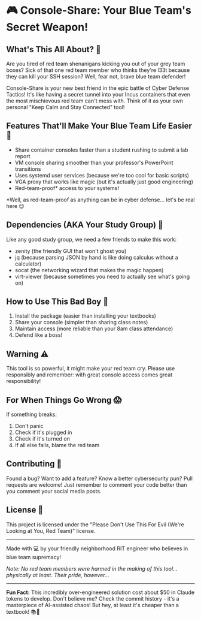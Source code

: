 # 🎮 Console-Share: Your Blue Team's Secret Weapon!

## What's This All About? 🤔

Are you tired of red team shenanigans kicking you out of your grey team boxes? Sick of that one red team member who thinks they're l33t because they can kill your SSH session? Well, fear not, brave blue team defender! 

Console-Share is your new best friend in the epic battle of Cyber Defense Tactics! It's like having a secret tunnel into your Incus containers that even the most mischievous red team can't mess with. Think of it as your own personal "Keep Calm and Stay Connected" tool! 

## Features That'll Make Your Blue Team Life Easier 🌟

- Share container consoles faster than a student rushing to submit a lab report
- VM console sharing smoother than your professor's PowerPoint transitions
- Uses systemd user services (because we're too cool for basic scripts)
- VGA proxy that works like magic (but it's actually just good engineering)
- Red-team-proof* access to your systems! 

*Well, as red-team-proof as anything can be in cyber defense... let's be real here 😉

## Dependencies (AKA Your Study Group) 🔧

Like any good study group, we need a few friends to make this work:
- zenity (the friendly GUI that won't ghost you)
- jq (because parsing JSON by hand is like doing calculus without a calculator)
- socat (the networking wizard that makes the magic happen)
- virt-viewer (because sometimes you need to actually see what's going on)

## How to Use This Bad Boy 🚀

1. Install the package (easier than installing your textbooks)
2. Share your console (simpler than sharing class notes)
3. Maintain access (more reliable than your 8am class attendance)
4. Defend like a boss! 

## Warning ⚠️

This tool is so powerful, it might make your red team cry. Please use responsibly and remember: with great console access comes great responsibility!

## For When Things Go Wrong 😱

If something breaks:
1. Don't panic
2. Check if it's plugged in
3. Check if it's turned on
4. If all else fails, blame the red team

## Contributing 🤝

Found a bug? Want to add a feature? Know a better cybersecurity pun? Pull requests are welcome! Just remember to comment your code better than you comment your social media posts.

## License 📜

This project is licensed under the "Please Don't Use This For Evil (We're Looking at You, Red Team)" license.

---

Made with 💻 by your friendly neighborhood RIT engineer who believes in blue team supremacy!

*Note: No red team members were harmed in the making of this tool... physically at least. Their pride, however...*

---

**Fun Fact:** This incredibly over-engineered solution cost about $50 in Claude tokens to develop. Don't believe me? Check the commit history - it's a masterpiece of AI-assisted chaos! But hey, at least it's cheaper than a textbook! 📚💸

